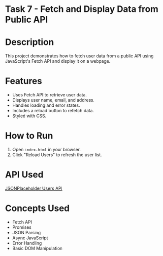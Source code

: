 # Task 7 - Fetch and Display Data from Public API

# Description
This project demonstrates how to fetch user data from a public API using JavaScript's Fetch API and display it on a webpage.

# Features
- Uses Fetch API to retrieve user data.
- Displays user name, email, and address.
- Handles loading and error states.
- Includes a reload button to refetch data.
- Styled with CSS.

# How to Run
1. Open `index.html` in your browser.
2. Click "Reload Users" to refresh the user list.

# API Used
[JSONPlaceholder Users API](https://jsonplaceholder.typicode.com/users)

# Concepts Used
- Fetch API
- Promises
- JSON Parsing
- Async JavaScript
- Error Handling
- Basic DOM Manipulation
